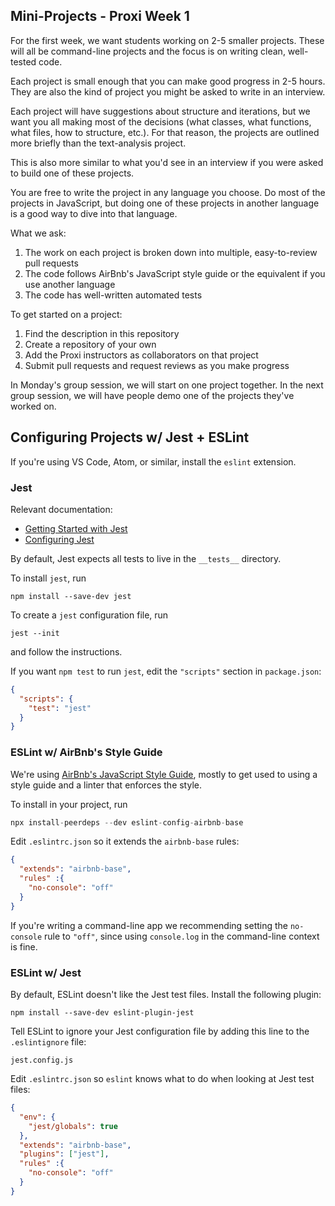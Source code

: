 ## Mini-Projects - Proxi Week 1

For the first week, we want students working on 2-5 smaller projects.  These will all be command-line projects and the focus is on writing clean, well-tested code.

Each project is small enough that you can make good progress in 2-5 hours.  They are also the kind of project you might be asked to write in an interview.

Each project will have suggestions about structure and iterations, but we want you all making most of the decisions (what classes, what functions, what files, how to structure, etc.).  For that reason, the projects are outlined more briefly than the text-analysis project.

This is also more similar to what you'd see in an interview if you were asked to build one of these projects.

You are free to write the project in any language you choose.  Do most of the projects in JavaScript, but doing one of these projects in another language is a good way to dive into that language.

What we ask:

1. The work on each project is broken down into multiple, easy-to-review pull requests
1. The code follows AirBnb's JavaScript style guide or the equivalent if you use another language
1. The code has well-written automated tests

To get started on a project:

1. Find the description in this repository
1. Create a repository of your own
1. Add the Proxi instructors as collaborators on that project
1. Submit pull requests and request reviews as you make progress

In Monday's group session, we will start on one project together.  In the next group session, we will have people demo one of the projects they've worked on.

## Configuring Projects w/ Jest + ESLint

If you're using VS Code, Atom, or similar, install the `eslint` extension.

### Jest

Relevant documentation:
- [Getting Started with Jest](https://jestjs.io/docs/en/getting-started)
- [Configuring Jest](https://jestjs.io/docs/en/configuration)

By default, Jest expects all tests to live in the `__tests__` directory.

To install `jest`, run

```console
npm install --save-dev jest
```

To create a `jest` configuration file, run

```console
jest --init
```

and follow the instructions.

If you want `npm test` to run `jest`, edit the `"scripts"` section in `package.json`:

```json
{
  "scripts": {
    "test": "jest"
  }
}
```

### ESLint w/ AirBnb's Style Guide

We're using [AirBnb's JavaScript Style Guide](https://github.com/airbnb/javascript), mostly to get used to using a style guide and a linter that enforces the style.

To install in your project, run

```javascript
npx install-peerdeps --dev eslint-config-airbnb-base
```

Edit `.eslintrc.json` so it extends the `airbnb-base` rules:

```json
{
  "extends": "airbnb-base",
  "rules" :{
    "no-console": "off"
  }
}
```

If you're writing a command-line app we recommending setting the `no-console` rule to `"off"`, since using `console.log` in the command-line context is fine.

### ESLint w/ Jest

By default, ESLint doesn't like the Jest test files.  Install the following plugin:

```console
npm install --save-dev eslint-plugin-jest
```

Tell ESLint to ignore your Jest configuration file by adding this line to the `.eslintignore` file:

```text
jest.config.js
```

Edit `.eslintrc.json` so `eslint` knows what to do when looking at Jest test files:

```json
{
  "env": {
    "jest/globals": true
  },
  "extends": "airbnb-base",
  "plugins": ["jest"],
  "rules" :{
    "no-console": "off"
  }
}
```
